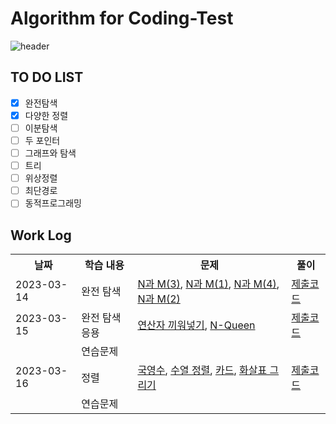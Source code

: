 # Algorithm for Coding-Test

![header](https://capsule-render.vercel.app/api?type=Rounded&color=gradient&height=100&section=footer&text=핵심유형%2020개로%20한%20번에%20끝내는%20알고리즘%20코딩테스트&fontSize=30)


## TO DO LIST

- [X] 완전탐색
- [X] 다양한 정렬 
- [ ] 이분탐색
- [ ] 두 포인터
- [ ] 그래프와 탐색
- [ ] 트리
- [ ] 위상정렬
- [ ] 최단경로
- [ ] 동적프로그래밍

## Work Log
<div>
<table>
  <th> 날짜 </th>
  <th> 학습 내용 </th>
  <th> 문제 </th>
  <th> 풀이 </th>
  <tr>
    <td>2023-03-14</td>
    <td>완전 탐색</td>
    <td> <a href="https://www.acmicpc.net/problem/15651">N과 M(3)</a>, 
      <a href="https://www.acmicpc.net/problem/15649">N과 M(1)</a>,
      <a href="https://www.acmicpc.net/problem/15652">N과 M(4)</a>,
      <a href="https://www.acmicpc.net/problem/15650">N과 M(2)</a>
    </td>
    <td><a href="https://github.com/YourBlueJustworks/Algorithm_solved.ac/tree/main/CodingTest/src/BruteForce">제출코드</td>
  </tr>
  <tr>
    <td>2023-03-15</td>
    <td>완전 탐색 응용</td>
    <td>
      <a href="https://www.acmicpc.net/problem/14888">연산자 끼워넣기</a>,
      <a href="https://www.acmicpc.net/problem/9663">N-Queen</a>
    </td>
    <td><a href="https://github.com/YourBlueJustworks/Algorithm_solved.ac/tree/main/CodingTest/src/BruteForce_apply">제출코드</td>
  </tr>
  <tr>
    <td> </td>
    <td> 연습문제 </td>
    <td> </td>
    <td> </td>
  </tr>
  <tr>
    <td>2023-03-16</td>
    <td>정렬</td>
    <td> 
      <a href="https://www.acmicpc.net/problem/10825">국영수</a>,
      <a href="https://www.acmicpc.net/problem/1015">수열 정렬</a>,
      <a href="https://www.acmicpc.net/problem/11652">카드</a>,
      <a href="https://www.acmicpc.net/problem/15970">화살표 그리기</a>
    </td>
    <td><a href="https://github.com/YourBlueJustworks/Algorithm_solved.ac/tree/main/CodingTest/src/SortApplication">제출코드</td> 
  </tr>
  <tr>
    <td> </td>
    <td> 연습문제 </td>
    <td> </td>
    <td> </td>
  </tr>
</div> 
